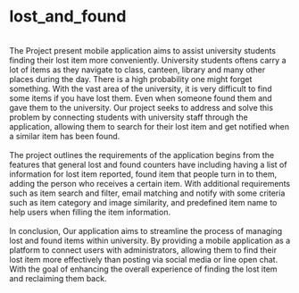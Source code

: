 # lost_and_found

<br>The Project present mobile application aims to assist university students finding their lost item more conveniently. University students oftens carry a lot of items as they navigate to class, canteen, library and many other places during the day. There is a high probability one might forget something. With the vast area of the university, it is very difficult to find some items if you have lost them. Even when someone found them and gave them to the university. Our project seeks to address and solve this problem by connecting students with university staff through the application, allowing them to search for their lost item and get notified when a similar item has been found.</br>
<br>The project outlines the requirements of the application begins from the features that general lost and found counters have including having a list of information for lost item reported, found item that people turn in to them, adding the person who receives a certain item. With additional requirements such as item search and filter, email matching and notify with some criteria such as item category and image similarity, and predefined item name to help users when filling the item information.</br>
<br>In conclusion, Our application aims to streamline the process of managing lost and found items within university. By providing a mobile application as a platform to connect users with administrators, allowing them to find their lost item more effectively than posting via social media or line open chat. With the goal of enhancing the overall experience of finding the lost item and reclaiming them back.</br>



